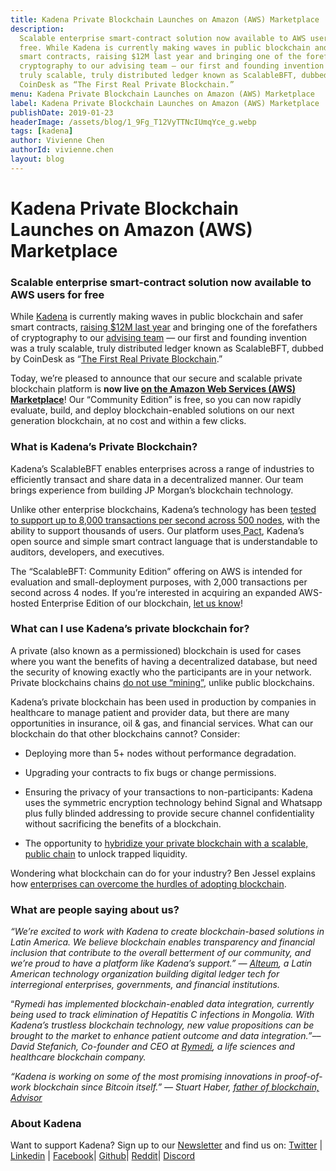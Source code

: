 ```yaml
---
title: Kadena Private Blockchain Launches on Amazon (AWS) Marketplace
description:
  Scalable enterprise smart-contract solution now available to AWS users for
  free. While Kadena is currently making waves in public blockchain and safer
  smart contracts, raising $12M last year and bringing one of the forefathers of
  cryptography to our advising team — our first and founding invention was a
  truly scalable, truly distributed ledger known as ScalableBFT, dubbed by
  CoinDesk as “The First Real Private Blockchain.”
menu: Kadena Private Blockchain Launches on Amazon (AWS) Marketplace
label: Kadena Private Blockchain Launches on Amazon (AWS) Marketplace
publishDate: 2019-01-23
headerImage: /assets/blog/1_9Fg_T12VyTTNcIUmqYce_g.webp
tags: [kadena]
author: Vivienne Chen
authorId: vivienne.chen
layout: blog
---
```


# Kadena Private Blockchain Launches on Amazon (AWS) Marketplace

### Scalable enterprise smart-contract solution now available to AWS users for free

While [Kadena](http://kadena.io) is currently making waves in public blockchain
and safer smart contracts,
[raising $12M last year](https://www.coindesk.com/blockchain-startup-kadena-raises-12-million-saft-sale)
and bringing one of the forefathers of cryptography to our
[advising team](https://unhashed.com/cryptocurrency-news/kadena-brings-blockchain-forefather-stuart-haber-board/)
— our first and founding invention was a truly scalable, truly distributed
ledger known as ScalableBFT, dubbed by CoinDesk as
“[The First Real Private Blockchain](https://www.coindesk.com/evolution-kadena-first-real-private-blockchain).”

Today, we’re pleased to announce that our secure and scalable private blockchain
platform is **now live
[on the Amazon Web Services (AWS) Marketplace](http://kadena.io/aws)**! Our
“Community Edition” is free, so you can now rapidly evaluate, build, and deploy
blockchain-enabled solutions on our next generation blockchain, at no cost and
within a few clicks.

### What is Kadena’s Private Blockchain?

Kadena’s ScalableBFT enables enterprises across a range of industries to
efficiently transact and share data in a decentralized manner. Our team brings
experience from building JP Morgan’s blockchain technology.

Unlike other enterprise blockchains, Kadena’s technology has been
[tested to support up to 8,000 transactions per second across 500 nodes](https://kadena.io/wp-content/uploads/2018/08/Kadena-ConsensusWhitePaper-Aug2016.pdf),
with the ability to support thousands of users. Our platform
uses[ Pact](http://github.com/kadena-io/pact), Kadena’s open source and simple
smart contract language that is understandable to auditors, developers, and
executives.

The “ScalableBFT: Community Edition” offering on AWS is intended for evaluation
and small-deployment purposes, with 2,000 transactions per second across 4
nodes. If you’re interested in acquiring an expanded AWS-hosted Enterprise
Edition of our blockchain, [let us know](mailto:support@kadena.io)!

### What can I use Kadena’s private blockchain for?

A private (also known as a permissioned) blockchain is used for cases where you
want the benefits of having a decentralized database, but need the security of
knowing exactly who the participants are in your network. Private blockchains
chains
[do not use “mining”](./why-mining-private-blockchains-dont-mix-2019-02-06),
unlike public blockchains.

Kadena’s private blockchain has been used in production by companies in
healthcare to manage patient and provider data, but there are many opportunities
in insurance, oil & gas, and financial services. What can our blockchain do that
other blockchains cannot? Consider:

- Deploying more than 5+ nodes without performance degradation.

- Upgrading your contracts to fix bugs or change permissions.

- Ensuring the privacy of your transactions to non-participants: Kadena uses the
  symmetric encryption technology behind Signal and Whatsapp plus fully blinded
  addressing to provide secure channel confidentiality without sacrificing the
  benefits of a blockchain.

- The opportunity to
  [hybridize your private blockchain with a scalable, public chain](/docs/blogchain/2018/blockchain-future-smart-contract-sharing-economy-2018-12-17)
  to unlock trapped liquidity.

Wondering what blockchain can do for your industry? Ben Jessel explains how
[enterprises can overcome the hurdles of adopting blockchain](https://www.informationweek.com/strategic-cio/it-strategy/what-enterprises-need-to-make-the-leap-to-blockchain/a/d-id/1333598).

### What are people saying about us?

_“We’re excited to work with Kadena to create blockchain-based solutions in
Latin America. We believe blockchain enables transparency and financial
inclusion that contribute to the overall betterment of our community, and we’re
proud to have a platform like Kadena’s support.” — [Alteum](http://alteum.io), a
Latin American technology organization building digital ledger tech for
interregional enterprises, governments, and financial institutions._

“_Rymedi has implemented blockchain-enabled data integration, currently being
used to track elimination of Hepatitis C infections in Mongolia. With Kadena’s
trustless blockchain technology, new value propositions can be brought to the
market to enhance patient outcome and data integration.”–– David Stefanich,
Co-founder and CEO at [Rymedi](http://rymedi.com), a life sciences and
healthcare blockchain company._

_“Kadena is working on some of the most promising innovations in proof-of-work
blockchain since Bitcoin itself.” — Stuart Haber,
[father of blockchain, Advisor](https://unhashed.com/cryptocurrency-news/kadena-brings-blockchain-forefather-stuart-haber-board/)_

### About Kadena

[](https://www.youtube.com/watch?v=83g2Uzp7lVs)

Want to support Kadena? Sign up to our [Newsletter](http://eepurl.com/gdsoHj)
and find us on: [Twitter](http://twitter.com/kadena_io) |
[Linkedin](https://www.linkedin.com/company/kadena-llc/) |
[Facebook](https://www.facebook.com/KadenaBlockchain/)|
[Github](https://github.com/kadena-io)| [Reddit](http://reddit.com/r/kadena)|
[Discord](https://discord.gg/bsUcWmX)
